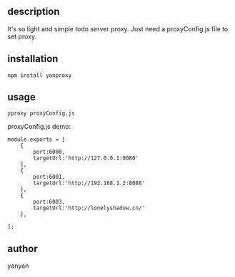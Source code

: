 
## description

It's so light and simple todo server proxy. Just need a proxyConfig.js file to set proxy.
## installation

```$xslt
npm install yanproxy
```

## usage

```$xslt
yproxy proxyConfig.js
```
proxyConfig.js demo:
```$xslt
module.exports = [
    {
        port:6000,
        targetUrl:'http://127.0.0.1:8080'
    },
    {
        port:6001,
        targetUrl:'http://192.168.1.2:8088'
    },
    {
        port:6003,
        targetUrl:'http://lonelyshadow.cn/'
    },

];
```

## author

yanyan